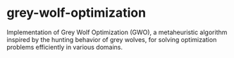 # grey-wolf-optimization
Implementation of Grey Wolf Optimization (GWO), a metaheuristic algorithm inspired by the hunting behavior of grey wolves, for solving optimization problems efficiently in various domains.
